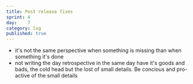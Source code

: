 ```yaml
---
title: Post release fixes
sprint: 4
day:	7
category: log
published: true
---
```


- it's not the same perspective when something is missing than when something it's done
- not writing the day retrospective in the same day have it's goods and bads, the cold head but the lost of small details. Be concious and pro-active of the small details